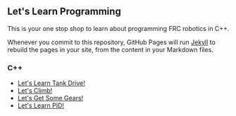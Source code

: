 ## Let's Learn Programming

This is your one stop shop to learn about programming FRC robotics in C++. 

Whenever you commit to this repository, GitHub Pages will run [Jekyll](https://jekyllrb.com/) to rebuild the pages in your site, from the content in your Markdown files.

### C++
 - [Let's Learn Tank Drive!](Cpp/LLTank.md)
 - [Let's Climb!](Cpp/LLClimb.md)
 - [Let's Get Some Gears!](Cpp/LLGears.md)
 - [Let's Learn PID!](Cpp/LLpid.md)
 
